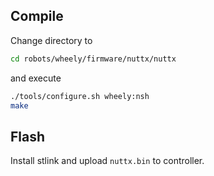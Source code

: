 ## Compile

Change directory to 
```bash
cd robots/wheely/firmware/nuttx/nuttx
```
and execute
```bash
./tools/configure.sh wheely:nsh
make
```

## Flash
Install stlink and upload `nuttx.bin` to controller.
